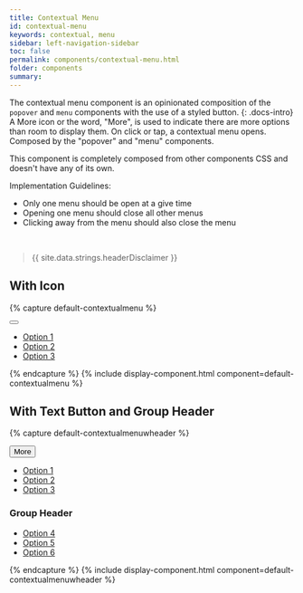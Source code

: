 ```yaml
---
title: Contextual Menu
id: contextual-menu
keywords: contextual, menu
sidebar: left-navigation-sidebar
toc: false
permalink: components/contextual-menu.html
folder: components
summary:
---
```



The contextual menu component is an opinionated composition of the `popover` and `menu` components with the use of a styled button.
{: .docs-intro}
A More icon or the word, "More", is used to indicate there are more options than room to display them. On click or tap, a contextual menu opens. Composed by the "popover" and "menu" components.

This component is completely composed from other components CSS and doesn't have any of its own.

Implementation Guidelines:
- Only one menu should be open at a give time
- Opening one menu should close all other menus
- Clicking away from the menu should also close the menu

<br>

> {{ site.data.strings.headerDisclaimer }}

## With Icon
{% capture default-contextualmenu %}
<div class="fd-popover">
    <div class="fd-popover__control">
        <button class="fd-button--light sap-icon--overflow" aria-controls="pQqQR213" aria-haspopup="true" aria-expanded="false" aria-label="More"></button>
    </div>
    <div class="fd-popover__body" aria-hidden="true" id="pQqQR213">
        <nav class="fd-menu">
            <ul class="fd-menu__list">
                <li><a href="#" class="fd-menu__item">Option 1</a></li>
                <li><a href="#" class="fd-menu__item">Option 2</a></li>
                <li><a href="#" class="fd-menu__item">Option 3</a></li>
            </ul>
        </nav>
    </div>
</div>
{% endcapture %}
{% include display-component.html component=default-contextualmenu %}

<br>

## With Text Button and Group Header

{% capture default-contextualmenuwheader %}
<div class="fd-popover">
    <div class="fd-popover__control">
        <button class="fd-button" aria-controls="jhqD0558" aria-haspopup="true" aria-expanded="false" aria-label="More">More</button>
    </div>
    <div class="fd-popover__body" aria-hidden="true" id="jhqD0558">
        <nav class="fd-menu">
            <ul class="fd-menu__list">
                <li><a href="#" class="fd-menu__item">Option 1</a></li>
                <li><a href="#" class="fd-menu__item">Option 2</a></li>
                <li><a href="#" class="fd-menu__item">Option 3</a></li>
            </ul>
            <div class="fd-menu__group">
                <h3 class="fd-menu__title">Group Header</h3>
                <ul class="fd-menu__list">
                    <li><a href="#" class="fd-menu__item">Option 4</a></li>
                    <li><a href="#" class="fd-menu__item">Option 5</a></li>
                    <li><a href="#" class="fd-menu__item">Option 6</a></li>
                </ul>
            </div>
        </nav>
    </div>
</div>
{% endcapture %}
{% include display-component.html component=default-contextualmenuwheader %}
